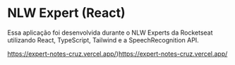 # NLW Expert (React)

Essa aplicação foi desenvolvida durante o NLW Experts da Rocketseat utilizando React, TypeScript, Tailwind e a SpeechRecognition API.


https://expert-notes-cruz.vercel.app/)https://expert-notes-cruz.vercel.app/
